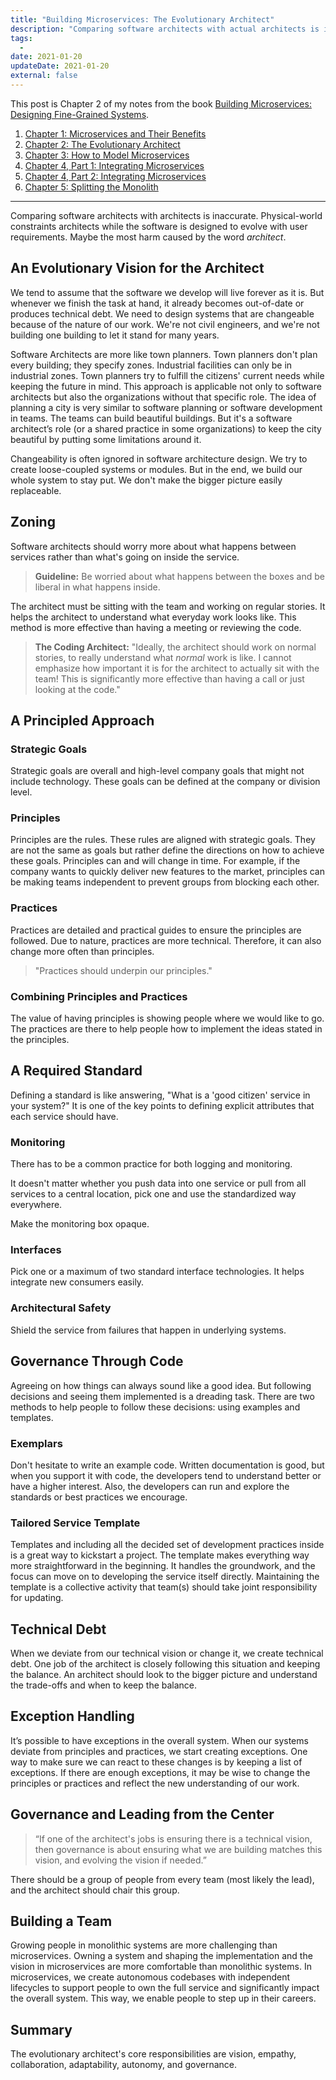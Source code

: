 ```yaml
---
title: "Building Microservices: The Evolutionary Architect"
description: "Comparing software architects with actual architects is inaccurate. Physical-world constrains architect, and software evolves with user requirements."
tags:
  -
date: 2021-01-20
updateDate: 2021-01-20
external: false
---
```


This post is Chapter 2 of my notes from the book [Building Microservices: Designing Fine-Grained Systems](https://samnewman.io/books/building_microservices/).

1. [Chapter 1: Microservices and Their Benefits](/books/microservices-and-their-benefits)
2. [Chapter 2: The Evolutionary Architect](/books/the-evolutionary-architect)
3. [Chapter 3: How to Model Microservices](/books/how-to-model-microservices)
4. [Chapter 4, Part 1: Integrating Microservices](/books/integrating-microservices-part-1)
5. [Chapter 4, Part 2: Integrating Microservices](/books/integrating-microservices-part-2)
6. [Chapter 5: Splitting the Monolith](/books/splitting-the-monolith)

---
Comparing software architects with architects is inaccurate. Physical-world constraints architects while the software is designed to evolve with user requirements. Maybe the most harm caused by the word _architect_.

## An Evolutionary Vision for the Architect

We tend to assume that the software we develop will live forever as it is. But whenever we finish the task at hand, it already becomes out-of-date or produces technical debt. We need to design systems that are changeable because of the nature of our work. We're not civil engineers, and we're not building one building to let it stand for many years.

Software Architects are more like town planners. Town planners don't plan every building; they specify zones. Industrial facilities can only be in industrial zones. Town planners try to fulfill the citizens' current needs while keeping the future in mind. This approach is applicable not only to software architects but also the organizations without that specific role. The idea of planning a city is very similar to software planning or software development in teams. The teams can build beautiful buildings. But it's a software architect’s role (or a shared practice in some organizations) to keep the city beautiful by putting some limitations around it.

Changeability is often ignored in software architecture design. We try to create loose-coupled systems or modules. But in the end, we build our whole system to stay put. We don't make the bigger picture easily replaceable.

## Zoning

Software architects should worry more about what happens between services rather than what's going on inside the service.

> **Guideline:** Be worried about what happens between the boxes and be liberal in what happens inside.

The architect must be sitting with the team and working on regular stories. It helps the architect to understand what everyday work looks like. This method is more effective than having a meeting or reviewing the code.

> **The Coding Architect:** "Ideally, the architect should work on normal stories, to really understand what _normal_ work is like. I cannot emphasize how important it is for the architect to actually sit with the team! This is significantly more effective than having a call or just looking at the code."

## A Principled Approach

### Strategic Goals

Strategic goals are overall and high-level company goals that might not include technology. These goals can be defined at the company or division level.

### Principles

Principles are the rules. These rules are aligned with strategic goals. They are not the same as goals but rather define the directions on how to achieve these goals. Principles can and will change in time. For example, if the company wants to quickly deliver new features to the market, principles can be making teams independent to prevent groups from blocking each other.

### Practices

Practices are detailed and practical guides to ensure the principles are followed. Due to nature, practices are more technical. Therefore, it can also change more often than principles.

> "Practices should underpin our principles."

### Combining Principles and Practices

The value of having principles is showing people where we would like to go. The practices are there to help people how to implement the ideas stated in the principles.

## A Required Standard

Defining a standard is like answering, "What is a 'good citizen' service in your system?" It is one of the key points to defining explicit attributes that each service should have.

### Monitoring

There has to be a common practice for both logging and monitoring.

It doesn't matter whether you push data into one service or pull from all services to a central location, pick one and use the standardized way everywhere.

Make the monitoring box opaque.

### Interfaces

Pick one or a maximum of two standard interface technologies. It helps integrate new consumers easily.

### Architectural Safety

Shield the service from failures that happen in underlying systems.

## Governance Through Code

Agreeing on how things can always sound like a good idea. But following decisions and seeing them implemented is a dreading task. There are two methods to help people to follow these decisions: using examples and templates.

### Exemplars

Don't hesitate to write an example code. Written documentation is good, but when you support it with code, the developers tend to understand better or have a higher interest. Also, the developers can run and explore the standards or best practices we encourage.

### Tailored Service Template

Templates and including all the decided set of development practices inside is a great way to kickstart a project. The template makes everything way more straightforward in the beginning. It handles the groundwork, and the focus can move on to developing the service itself directly. Maintaining the template is a collective activity that team(s) should take joint responsibility for updating.

## Technical Debt

When we deviate from our technical vision or change it, we create technical debt. One job of the architect is closely following this situation and keeping the balance. An architect should look to the bigger picture and understand the trade-offs and when to keep the balance.

## Exception Handling

It’s possible to have exceptions in the overall system. When our systems deviate from principles and practices, we start creating exceptions. One way to make sure we can react to these changes is by keeping a list of exceptions. If there are enough exceptions, it may be wise to change the principles or practices and reflect the new understanding of our work.

## Governance and Leading from the Center

> “If one of the architect's jobs is ensuring there is a technical vision, then governance is about ensuring what we are building matches this vision, and evolving the vision if needed.”

There should be a group of people from every team (most likely the lead), and the architect should chair this group.

## Building a Team

Growing people in monolithic systems are more challenging than microservices. Owning a system and shaping the implementation and the vision in microservices are more comfortable than monolithic systems. In microservices, we create autonomous codebases with independent lifecycles to support people to own the full service and significantly impact the overall system. This way, we enable people to step up in their careers.

## Summary

The evolutionary architect's core responsibilities are vision, empathy, collaboration, adaptability, autonomy, and governance.

